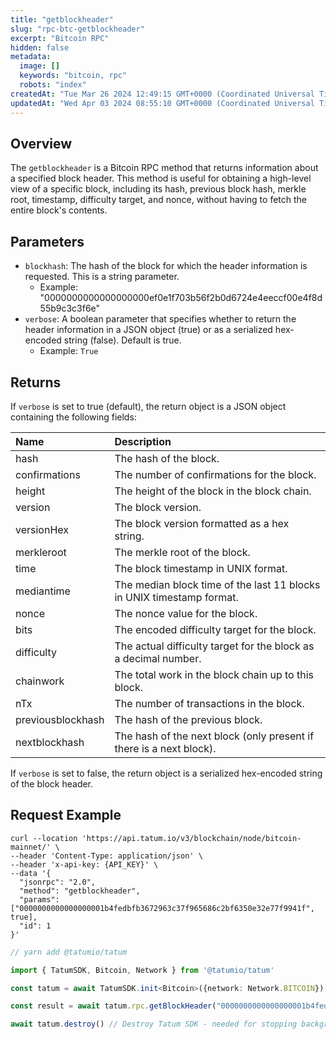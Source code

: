 ```yaml
---
title: "getblockheader"
slug: "rpc-btc-getblockheader"
excerpt: "Bitcoin RPC"
hidden: false
metadata: 
  image: []
  keywords: "bitcoin, rpc"
  robots: "index"
createdAt: "Tue Mar 26 2024 12:49:15 GMT+0000 (Coordinated Universal Time)"
updatedAt: "Wed Apr 03 2024 08:55:10 GMT+0000 (Coordinated Universal Time)"
---
```

## Overview

The `getblockheader`  is a Bitcoin RPC method that returns information about a specified block header. This method is useful for obtaining a high-level view of a specific block, including its hash, previous block hash, merkle root, timestamp, difficulty target, and nonce, without having to fetch the entire block's contents.

## Parameters

- `blockhash`: The hash of the block for which the header information is requested. This is a string parameter.
  - Example: "0000000000000000000ef0e1f703b56f2b0d6724e4eeccf00e4f8d55b9c3c3f6e"
- `verbose`: A boolean parameter that specifies whether to return the header information in a JSON object (true) or as a serialized hex-encoded string (false). Default is true.
  - Example: `True`

## Returns

If `verbose` is set to true (default), the return object is a JSON object containing the following fields:

| Name              | Description                                                           |
| :---------------- | :-------------------------------------------------------------------- |
| hash              | The hash of the block.                                                |
| confirmations     | The number of confirmations for the block.                            |
| height            | The height of the block in the block chain.                           |
| version           | The block version.                                                    |
| versionHex        | The block version formatted as a hex string.                          |
| merkleroot        | The merkle root of the block.                                         |
| time              | The block timestamp in UNIX format.                                   |
| mediantime        | The median block time of the last 11 blocks in UNIX timestamp format. |
| nonce             | The nonce value for the block.                                        |
| bits              | The encoded difficulty target for the block.                          |
| difficulty        | The actual difficulty target for the block as a decimal number.       |
| chainwork         | The total work in the block chain up to this block.                   |
| nTx               | The number of transactions in the block.                              |
| previousblockhash | The hash of the previous block.                                       |
| nextblockhash     | The hash of the next block (only present if there is a next block).   |

If `verbose` is set to false, the return object is a serialized hex-encoded string of the block header.

## Request Example

```curl cURL
curl --location 'https://api.tatum.io/v3/blockchain/node/bitcoin-mainnet/' \
--header 'Content-Type: application/json' \
--header 'x-api-key: {API_KEY}' \
--data '{
  "jsonrpc": "2.0",
  "method": "getblockheader",
  "params": ["0000000000000000001b4fedbfb3672963c37f965686c2bf6350e32e77f9941f", true],
  "id": 1
}'
```
```typescript JS SDK
// yarn add @tatumio/tatum

import { TatumSDK, Bitcoin, Network } from '@tatumio/tatum'

const tatum = await TatumSDK.init<Bitcoin>({network: Network.BITCOIN})

const result = await tatum.rpc.getBlockHeader("0000000000000000001b4fedbfb3672963c37f965686c2bf6350e32e77f9941f", true)

await tatum.destroy() // Destroy Tatum SDK - needed for stopping background jobs
```
